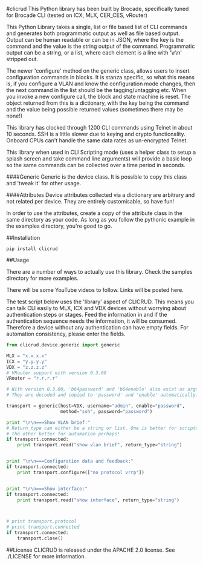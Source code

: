 #clicrud
This Python library has been built by Brocade, specifically tuned for Brocade CLI (tested on ICX, MLX, CER_CES, vRouter)

This Python Library takes a single, list or file based list of CLI commands and generates both programmatic
output as well as file based output. Output can be human readable or can be in JSON, where the key is the command
and the value is the string output of the command. Programmatic output can be a string, or a list, where each element
is a line with '\r\n' stripped out.

The newer 'configure' method on the generic class, allows users to insert configuration commands in blocks. It is stanza specific, so what this means is, if you configure a VLAN and know the configuration mode changes, then the next command in the list should be the tagging/untagging etc. When you invoke a new configure call, the block and state machine is reset. The object returned from this is a dictionary, with the key being the command and the value being possible returned values (sometimes there may be none!)

This library has clocked through 1200 CLI commands using Telnet in about 10 seconds. SSH is a little slower due to keying and
crypto functionality. Onboard CPUs can't handle the same data rates as un-encrypted Telnet.

This library when used in CLI Scripting mode (uses a helper class to setup a splash screen and take command line arguments)
will provide a basic loop so the same commands can be collected over a time period in seconds.

####Generic
Generic is the device class. It is possible to copy this class and 'tweak it' for other usage.

####Attributes
Device attributes collected via a dictionary are arbitrary and not related per device.
They are entirely customisable, so have fun!

In order to use the attributes, create a copy of the attribute class in the same directory as your code. As long as you follow the pythonic example in the examples directory, you're good to go.

##Installation
```
pip install clicrud
```

##Usage

There are a number of ways to actually use this library. Check the samples directory for more examples.

There will be some YouTube videos to follow. Links will be posted here.

The test script below uses the 'library' aspect of CLICRUD. This means you can talk CLI easily to MLX, ICX and VDX devices without worrying about authentication steps or stages. Feed the information in and if the authentication sequence needs the information, it will be consumed. Therefore a device without any authentication can have empty fields. For automation consistency, please enter the fields.

```Python
from clicrud.device.generic import generic

MLX = "x.x.x.x"
ICX = "y.y.y.y"
VDX = "z.z.z.z"
# VRouter support with version 0.3.00
VRouter = "r.r.r.r"

# With version 0.3.00, 'b64password' and 'b64enable' also exist as arguments for the below.
# They are decoded and copied to 'password' and 'enable' automatically.

transport = generic(host=VDX, username="admin", enable="password",
                    method="ssh", password="password")

print "\r\n===Show VLAN brief:"
# Return_type can either be a string or list. One is better for scripts,
# the other better for automation perhaps!
if transport.connected:
    print transport.read("show vlan brief", return_type="string")


print "\r\n===Configuration data and feedback:"
if transport.connected:
    print transport.configure(["no protocol vrrp"])


print "\r\n===Show interface:"
if transport.connected:
    print transport.read("show interface", return_type="string")



# print transport.protocol
# print transport.connected
if transport.connected:
    transport.close()
```

##License
CLICRUD is released under the APACHE 2.0 license. See ./LICENSE for more
information.
